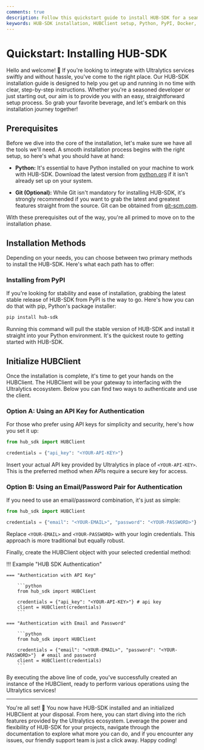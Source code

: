 ```yaml
---
comments: true
description: Follow this quickstart guide to install HUB-SDK for a seamless integration with Ultralytics services.
keywords: HUB-SDK installation, HUBClient setup, Python, PyPI, Docker, API key authentication, email authentication
---
```


# Quickstart: Installing HUB-SDK

Hello and welcome! 🎉 If you're looking to integrate with Ultralytics services swiftly and without hassle, you've come to the right place. Our HUB-SDK installation guide is designed to help you get up and running in no time with clear, step-by-step instructions. Whether you're a seasoned developer or just starting out, our aim is to provide you with an easy, straightforward setup process. So grab your favorite beverage, and let's embark on this installation journey together!

## Prerequisites

Before we dive into the core of the installation, let's make sure we have all the tools we'll need. A smooth installation process begins with the right setup, so here's what you should have at hand:

- **Python:** It's essential to have Python installed on your machine to work with HUB-SDK. Download the latest version from [python.org](https://www.python.org/downloads/) if it isn't already set up on your system.

- **Git (Optional):** While Git isn't mandatory for installing HUB-SDK, it's strongly recommended if you want to grab the latest and greatest features straight from the source. Git can be obtained from [git-scm.com](https://git-scm.com/downloads).

With these prerequisites out of the way, you're all primed to move on to the installation phase.

## Installation Methods

Depending on your needs, you can choose between two primary methods to install the HUB-SDK. Here's what each path has to offer:

### Installing from PyPI

If you're looking for stability and ease of installation, grabbing the latest stable release of HUB-SDK from PyPI is the way to go. Here's how you can do that with pip, Python's package installer:

```bash
pip install hub-sdk
```

Running this command will pull the stable version of HUB-SDK and install it straight into your Python environment. It's the quickest route to getting started with HUB-SDK.

## Initialize HUBClient

Once the installation is complete, it's time to get your hands on the HUBClient. The HUBClient will be your gateway to interfacing with the Ultralytics ecosystem. Below you can find two ways to authenticate and use the client.

### Option A: Using an API Key for Authentication

For those who prefer using API keys for simplicity and security, here's how you set it up:

```python
from hub_sdk import HUBClient

credentials = {"api_key": "<YOUR-API-KEY>"}
```

Insert your actual API key provided by Ultralytics in place of `<YOUR-API-KEY>`. This is the preferred method when APIs require a secure key for access.

### Option B: Using an Email/Password Pair for Authentication

If you need to use an email/password combination, it's just as simple:

```python
from hub_sdk import HUBClient

credentials = {"email": "<YOUR-EMAIL>", "password": "<YOUR-PASSWORD>"}
```

Replace `<YOUR-EMAIL>` and `<YOUR-PASSWORD>` with your login credentials. This approach is more traditional but equally robust.

Finally, create the HUBClient object with your selected credential method:

!!! Example "HUB SDK Authentication"

    === "Authentication with API Key"

        ```python
        from hub_sdk import HUBClient

        credentials = {"api_key": "<YOUR-API-KEY>"} # api key
        client = HUBClient(credentials)
        ```

    === "Authentication with Email and Password"

        ```python
        from hub_sdk import HUBClient

        credentials = {"email": "<YOUR-EMAIL>", "password": "<YOUR-PASSWORD>"}  # email and password
        client = HUBClient(credentials)
        ```

By executing the above line of code, you've successfully created an instance of the HUBClient, ready to perform various operations using the Ultralytics services!

---

You're all set! 🚀 You now have HUB-SDK installed and an initialized HUBClient at your disposal. From here, you can start diving into the rich features provided by the Ultralytics ecosystem. Leverage the power and flexibility of HUB-SDK for your projects, navigate through the documentation to explore what more you can do, and if you encounter any issues, our friendly support team is just a click away. Happy coding!
